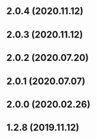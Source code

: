 ## 2.0.4 (2020.11.12)



## 2.0.3 (2020.11.12)



## 2.0.2 (2020.07.20)



## 2.0.1 (2020.07.07)



## 2.0.0 (2020.02.26)



## 1.2.8 (2019.11.12)



